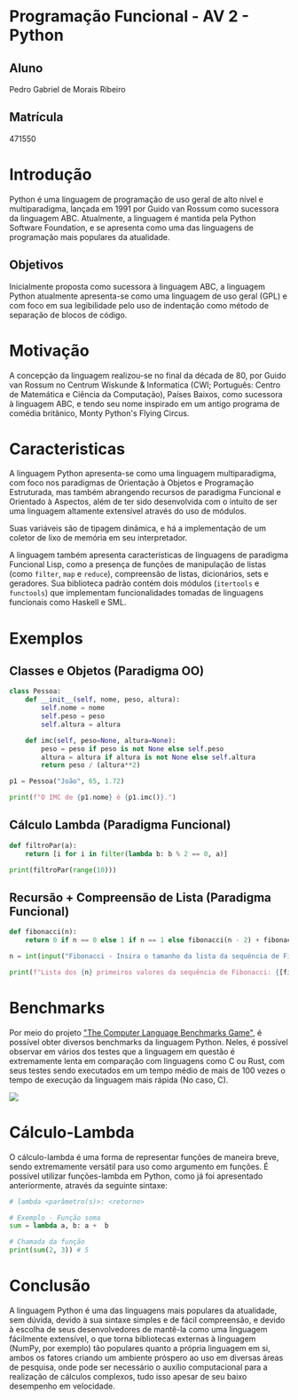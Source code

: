 # Programação Funcional - AV 2 - Python

## Aluno

Pedro Gabriel de Morais Ribeiro

## Matrícula

471550

# Introdução

Python é uma linguagem de programação de uso geral de alto nível e multiparadigma,
lançada em 1991 por Guido van Rossum como sucessora da linguagem ABC. Atualmente, a
linguagem é mantida pela Python Software Foundation, e se apresenta como uma das
linguagens de programação mais populares da atualidade.

## Objetivos

Inicialmente proposta como sucessora à linguagem ABC, a linguagem Python atualmente
apresenta-se como uma linguagem de uso geral (GPL) e com foco em sua legibilidade
pelo uso de indentação como método de separação de blocos de código.

# Motivação

A concepção da linguagem realizou-se no final da década de 80, por Guido van Rossum
no Centrum Wiskunde & Informatica (CWI; Português: Centro de Matemática e Ciência da
Computação), Países Baixos, como sucessora à linguagem ABC, e tendo seu nome inspirado
em um antigo programa de comédia britânico, Monty Python's Flying Circus.

# Caracteristicas

A linguagem Python apresenta-se como uma linguagem multiparadigma, com foco nos
paradigmas de Orientação à Objetos e Programação Estruturada, mas também abrangendo
recursos de paradigma Funcional e Orientado à Aspectos, além de ter sido desenvolvida
com o intuito de ser uma linguagem altamente extensível através do uso de módulos.

Suas variáveis são de tipagem dinâmica, e há a implementação de um coletor de lixo de
memória em seu interpretador.

A linguagem também apresenta características de linguagens de paradigma Funcional Lisp,
como a presença de funções de manipulação de listas (como `filter`, `map` e `reduce`),
compreensão de listas, dicionários, sets e geradores. Sua biblioteca padrão contém
dois módulos (`itertools` e `functools`) que implementam funcionalidades tomadas de
linguagens funcionais como Haskell e SML.

# Exemplos

## Classes e Objetos (Paradigma OO)

```python
class Pessoa:
    def __init__(self, nome, peso, altura):
        self.nome = nome
        self.peso = peso
        self.altura = altura

    def imc(self, peso=None, altura=None):
        peso = peso if peso is not None else self.peso
        altura = altura if altura is not None else self.altura
        return peso / (altura**2)

p1 = Pessoa("João", 65, 1.72)

print(f"O IMC de {p1.nome} é {p1.imc()}.")
```

## Cálculo Lambda (Paradigma Funcional)

```python
def filtroPar(a):
    return [i for i in filter(lambda b: b % 2 == 0, a)]

print(filtroPar(range(10)))
```

## Recursão + Compreensão de Lista (Paradigma Funcional)

```python
def fibonacci(n):
    return 0 if n == 0 else 1 if n == 1 else fibonacci(n - 2) + fibonacci(n - 1)

n = int(input("Fibonacci - Insira o tamanho da lista da sequência de Fibonacci à ser gerada: "))

print(f"Lista dos {n} primeiros valores da sequência de Fibonacci: {[fibonacci(i) for i in range(n)]}")
```

# Benchmarks

Por meio do projeto ["The Computer Language Benchmarks Game"](https://benchmarksgame-team.pages.debian.net/benchmarksgame),
é possível obter diversos benchmarks da linguagem Python. Neles, é possível observar
em vários dos testes que a linguagem em questão é extremamente lenta em comparação
com linguagens como C ou Rust, com seus testes sendo executados em um tempo médio
de mais de 100 vezes o tempo de execução da linguagem mais rápida (No caso, C).

![](https://benchmarksgame-team.pages.debian.net/benchmarksgame/download/fastest-more-elapsed.svg)

# Cálculo-Lambda

O cálculo-lambda é uma forma de representar funções de maneira breve, sendo extremamente
versátil para uso como argumento em funções. É possível utilizar funções-lambda em Python,
como já foi apresentado anteriormente, através da seguinte sintaxe:

```python
# lambda <parâmetro(s)>: <retorno>

# Exemplo - Função soma
sum = lambda a, b: a +  b

# Chamada da função
print(sum(2, 3)) # 5
```

# Conclusão

A linguagem Python é uma das linguagens mais populares da atualidade, sem dúvida, devido
à sua sintaxe simples e de fácil compreensão, e devido à escolha de seus desenvolvedores
de mantê-la como uma linguagem fácilmente extensível, o que torna bibliotecas externas
à linguagem (NumPy, por exemplo) tão populares quanto a própria linguagem em si, ambos
os fatores criando um ambiente próspero ao uso em diversas áreas de pesquisa, onde
pode ser necessário o auxílio computacional para a realização de cálculos complexos,
tudo isso apesar de seu baixo desempenho em velocidade.
